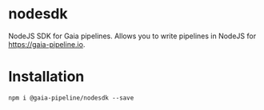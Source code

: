 # nodesdk
NodeJS SDK for Gaia pipelines. Allows you to write pipelines in NodeJS for 
https://gaia-pipeline.io.

# Installation

`npm i @gaia-pipeline/nodesdk --save`

